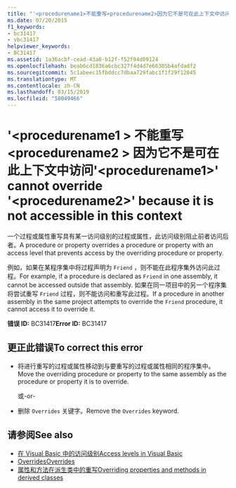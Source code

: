 ```yaml
---
title: "'<procedurename1>不能重写<procedurename2>因为它不是可在此上下文中访问"
ms.date: 07/20/2015
f1_keywords:
- bc31417
- vbc31417
helpviewer_keywords:
- BC31417
ms.assetid: 1a36acbf-cead-43a0-b12f-f52f94d09124
ms.openlocfilehash: beab6cd1836a6cbc327f4d4d7e66305b4afdadf2
ms.sourcegitcommit: 5c1abeec15fbddcc7dbaa729fabc1f1f29f12045
ms.translationtype: MT
ms.contentlocale: zh-CN
ms.lasthandoff: 03/15/2019
ms.locfileid: "58049466"
---
```

# <a name="procedurename1-cannot-override-procedurename2-because-it-is-not-accessible-in-this-context"></a><span data-ttu-id="5e2fc-102">'\<procedurename1 > 不能重写\<procedurename2 > 因为它不是可在此上下文中访问</span><span class="sxs-lookup"><span data-stu-id="5e2fc-102">'\<procedurename1>' cannot override '\<procedurename2>' because it is not accessible in this context</span></span>
<span data-ttu-id="5e2fc-103">一个过程或属性重写具有某一访问级别的过程或属性，此访问级别阻止前者访问后者。</span><span class="sxs-lookup"><span data-stu-id="5e2fc-103">A procedure or property overrides a procedure or property with an access level that prevents access by the overriding procedure or property.</span></span>  
  
 <span data-ttu-id="5e2fc-104">例如，如果在某程序集中将过程声明为 `Friend` ，则不能在此程序集外访问此过程。</span><span class="sxs-lookup"><span data-stu-id="5e2fc-104">For example, if a procedure is declared as `Friend` in one assembly, it cannot be accessed outside that assembly.</span></span> <span data-ttu-id="5e2fc-105">如果在同一项目中的另一个程序集将尝试重写 `Friend` 过程，则不能访问和重写此过程。</span><span class="sxs-lookup"><span data-stu-id="5e2fc-105">If a procedure in another assembly in the same project attempts to override the `Friend` procedure, it cannot access it to override it.</span></span>  
  
 <span data-ttu-id="5e2fc-106">**错误 ID:** BC31417</span><span class="sxs-lookup"><span data-stu-id="5e2fc-106">**Error ID:** BC31417</span></span>  
  
## <a name="to-correct-this-error"></a><span data-ttu-id="5e2fc-107">更正此错误</span><span class="sxs-lookup"><span data-stu-id="5e2fc-107">To correct this error</span></span>  
  
-   <span data-ttu-id="5e2fc-108">将进行重写的过程或属性移动到与要重写的过程或属性相同的程序集中。</span><span class="sxs-lookup"><span data-stu-id="5e2fc-108">Move the overriding procedure or property to the same assembly as the procedure or property it is to override.</span></span>  
  
     <span data-ttu-id="5e2fc-109">或</span><span class="sxs-lookup"><span data-stu-id="5e2fc-109">-or-</span></span>  
  
-   <span data-ttu-id="5e2fc-110">删除 `Overrides` 关键字。</span><span class="sxs-lookup"><span data-stu-id="5e2fc-110">Remove the `Overrides` keyword.</span></span>  
  
## <a name="see-also"></a><span data-ttu-id="5e2fc-111">请参阅</span><span class="sxs-lookup"><span data-stu-id="5e2fc-111">See also</span></span>

- [<span data-ttu-id="5e2fc-112">在 Visual Basic 中的访问级别</span><span class="sxs-lookup"><span data-stu-id="5e2fc-112">Access levels in Visual Basic</span></span>](../../visual-basic/programming-guide/language-features/declared-elements/access-levels.md)
- [<span data-ttu-id="5e2fc-113">Overrides</span><span class="sxs-lookup"><span data-stu-id="5e2fc-113">Overrides</span></span>](../../visual-basic/language-reference/modifiers/overrides.md)
- [<span data-ttu-id="5e2fc-114">属性和方法在派生类中的重写</span><span class="sxs-lookup"><span data-stu-id="5e2fc-114">Overriding properties and methods in derived classes</span></span>](~/docs/visual-basic/programming-guide/language-features/objects-and-classes/inheritance-basics.md#overriding-properties-and-methods-in-derived-classes)
